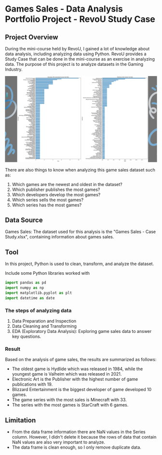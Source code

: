 # Games Sales - Data Analysis Portfolio Project - RevoU Study Case

## Project Overview
During the mini-course held by RevoU, I gained a lot of knowledge about data analysis, including analyzing data using Python. 
RevoU provides a Study Case that can be done in the mini-course as an exercise in analyzing data. 
The purpose of this project is to analyze datasets in the Gaming Industry. 

![alt text](image.png)

There are also things to know when analyzing this game sales dataset such as: 
1.	Which games are the newest and oldest in the dataset?
2.	Which publisher publishes the most games?
3.	Which developers develop the most games?
4.	Which series sells the most games?
5.	Which series has the most games?
   
## Data Source
Games Sales: The dataset used for this analysis is the "Games Sales - Case Study.xlsx", containing information about games sales. 

## Tool
In this project, Python is used to clean, transform, and analyze the dataset.

Include some Python libraries worked with
``` python
import pandas as pd
import numpy as np
import matplotlib.pyplot as plt
import datetime as date
```

### The steps of analyzing data
1. Data Preparation and Inspection
2. Data Cleaning and Transforming
3. EDA (Exploratory Data Analysis): Exploring game sales data to answer key questions.


### Result
Based on the analysis of game sales, the results are summarized as follows:
- The oldest game is Hydlide which was released in 1984, while the youngest game is Valheim which was released in 2021. 
- Electronic Art is the Publisher with the highest number of game publications with 19.
- Blizzard Entertainment is the biggest developer of game developed 10 games.
- The game series with the most sales is Minecraft with 33.
- The series with the most games is StarCraft with 6 games.

## Limitation
- From the data frame information there are NaN values in the Series column. 
However, I didn't delete it because the rows of data that contain NaN values are also very important to analyze.
- The data frame is clean enough, so I only remove duplicate data.

